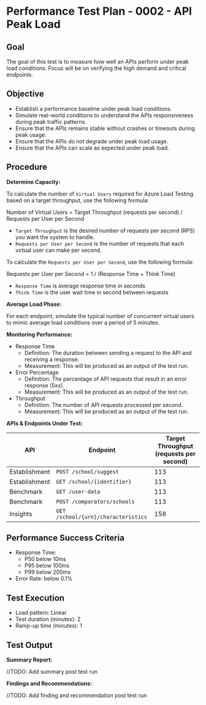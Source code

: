 ﻿# Performance Test Plan - 0002 - API Peak Load

## Goal

The goal of this test is to measure how well an APIs perform under peak load conditions. Focus will be on verifying the high demand and critical endpoints.

## Objective

- Establish a performance baseline under peak load conditions.
- Simulate real-world conditions to understand the APIs responsiveness during peak traffic patterns.
- Ensure that the APIs remains stable without crashes or timeouts during peak usage.
- Ensure that the APIs do not degrade under peak load usage.
- Ensure that the APIs can scale as expected under peak load.

## Procedure

**Determine Capacity:**

To calculate the number of `Virtual Users` required for Azure Load Testing based on a target throughput, use the following formula:

Number of Virtual Users = Target Throughput (requests per second) / Requests per User per Second

- `Target Throughput` is the desired number of requests per second (RPS) you want the system to handle.
- `Requests per User per Second` is the number of requests that each virtual user can make per second.

To calculate the `Requests per User per Second`, use the following formula:

Requests per User per Second = 1 / (Response Time + Think Time)

- `Response Time` is average response time in seconds
- `Think Time` is the user wait time in second between requests

**Average Load Phase:**

For each endpoint, simulate the typical number of concurrent virtual users to mimic average load conditions over a period of 5 minutes.

**Monitoring Performance:**

- Response Time
    - Definition: The duration between sending a request to the API and receiving a response.
    - Measurement: This will be produced as an output of the test run.
- Error Percentage
    - Definition: The percentage of API requests that result in an error response (5xx).
    - Measurement: This will be produced as an output of the test run.
- Throughput
    - Definition: The number of API requests processed per second.
    - Measurement: This will be produced as an output of the test run.

**APIs & Endpoints Under Test:**

| API           | Endpoint                            | Target Throughput (requests per second) |
|---------------|-------------------------------------|-----------------------------------------|
| Establishment | `POST /school/suggest`              | 113                                     |
| Establishment | `GET /school/{identifier}`          | 113                                     |
| Benchmark     | `GET /user-data`                    | 113                                     |
| Benchmark     | `POST /comparators/schools`         | 113                                     |
| Insights      | `GET /school/{urn}/characteristics` | 158                                     |


## Performance Success Criteria

- Response Time:
    - P50 below 10ms
    - P95 below 100ms
    - P99 below 200ms
- Error Rate:  below 0.1%

## Test Execution

- Load pattern: Linear
- Test duration (minutes): 2
- Ramp-up time (minutes): 1

## Test Output

**Summary Report:**

//TODO: Add summary post test run

**Findings and Recommendations:**

//TODO: Add finding and recommendation post test run